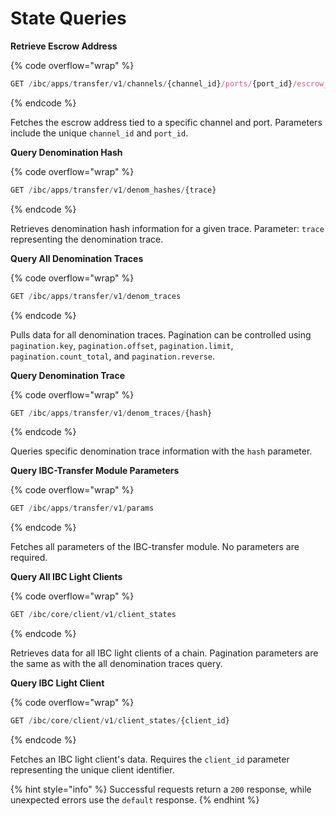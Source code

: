 # State Queries

**Retrieve Escrow Address**

{% code overflow="wrap" %}
```javascript
GET /ibc/apps/transfer/v1/channels/{channel_id}/ports/{port_id}/escrow_address
```
{% endcode %}

Fetches the escrow address tied to a specific channel and port. Parameters include the unique `channel_id` and `port_id`.



**Query Denomination Hash**

{% code overflow="wrap" %}
```javascript
GET /ibc/apps/transfer/v1/denom_hashes/{trace}
```
{% endcode %}

Retrieves denomination hash information for a given trace. Parameter: `trace` representing the denomination trace.



**Query All Denomination Traces**

{% code overflow="wrap" %}
```javascript
GET /ibc/apps/transfer/v1/denom_traces
```
{% endcode %}

Pulls data for all denomination traces. Pagination can be controlled using `pagination.key`, `pagination.offset`, `pagination.limit`, `pagination.count_total`, and `pagination.reverse`.



**Query Denomination Trace**

{% code overflow="wrap" %}
```javascript
GET /ibc/apps/transfer/v1/denom_traces/{hash}
```
{% endcode %}

Queries specific denomination trace information with the `hash` parameter.



**Query IBC-Transfer Module Parameters**

{% code overflow="wrap" %}
```javascript
GET /ibc/apps/transfer/v1/params
```
{% endcode %}

Fetches all parameters of the IBC-transfer module. No parameters are required.



**Query All IBC Light Clients**

{% code overflow="wrap" %}
```javascript
GET /ibc/core/client/v1/client_states
```
{% endcode %}

Retrieves data for all IBC light clients of a chain. Pagination parameters are the same as with the all denomination traces query.



**Query IBC Light Client**

{% code overflow="wrap" %}
```javascript
GET /ibc/core/client/v1/client_states/{client_id}
```
{% endcode %}

Fetches an IBC light client's data. Requires the `client_id` parameter representing the unique client identifier.

{% hint style="info" %}
Successful requests return a `200` response, while unexpected errors use the `default` response.
{% endhint %}
